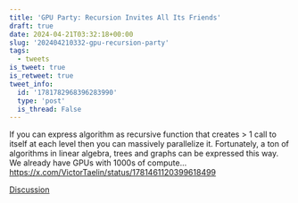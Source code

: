 ```yaml
---
title: 'GPU Party: Recursion Invites All Its Friends'
draft: true
date: 2024-04-21T03:32:18+00:00
slug: '202404210332-gpu-recursion-party'
tags:
  - tweets
is_tweet: true
is_retweet: true
tweet_info:
  id: '1781782968396283990'
  type: 'post'
  is_thread: False
---
```




If you can express algorithm as recursive function that creates &gt; 1 call to itself at each level then you can massively parallelize it. Fortunately, a ton of algorithms in linear algebra, trees and graphs can be expressed this way. We already have GPUs with 1000s of compute… <https://x.com/VictorTaelin/status/1781461120399618499>

[Discussion](https://x.com/sytelus/status/1781782968396283990)
